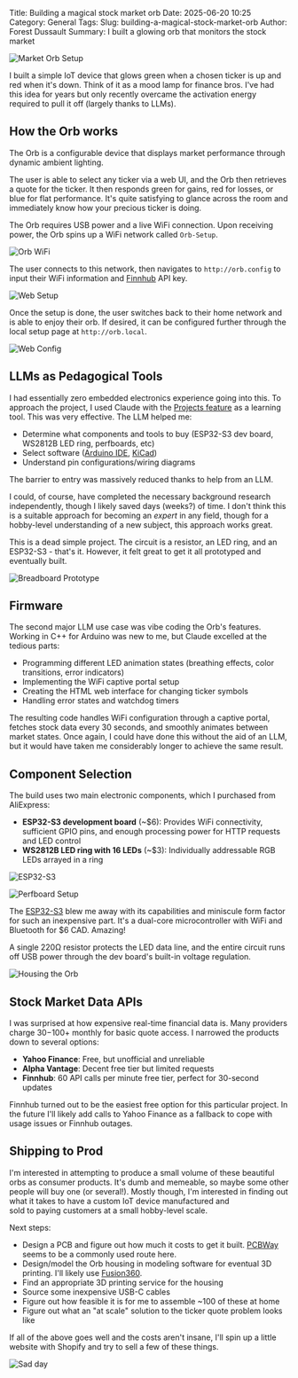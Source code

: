 Title: Building a magical stock market orb
Date: 2025-06-20 10:25
Category: General
Tags: 
Slug: building-a-magical-stock-market-orb
Author: Forest Dussault
Summary: I built a glowing orb that monitors the stock market

![Market Orb Setup](images/stock-market-orb/green_orb_with_laptop.JPEG "Behold the Orb")

I built a simple IoT device that glows green when a chosen ticker is up and red when it's down. Think of it as a mood lamp for finance bros. I've had this idea for years 
but only recently overcame the activation energy required to pull it off (largely thanks to LLMs). 

## How the Orb works

The Orb is a configurable device that displays market performance through dynamic ambient lighting.

The user is able to select any ticker via a web UI, and the Orb then retrieves a quote for the ticker. It then responds green for gains, red for losses, or blue for flat performance. 
It's quite satisfying to glance across the room and immediately know how your precious ticker is doing.

The Orb requires USB power and a live WiFi connection. Upon receiving power, the Orb spins up a WiFi network called `Orb-Setup`. 

![Orb WiFi](images/stock-market-orb/orb_wifi.png "WiFi network selection")

The user connects to this network, then navigates to `http://orb.config` to input their WiFi information and [Finnhub](https://finnhub.io/) API key.

![Web Setup](images/stock-market-orb/orb_setup.png "WiFi setup page for the Orb")

Once the setup is done, the user switches back to their home network and is able to enjoy their orb. 
If desired, it can be configured further through the local setup page at `http://orb.local`.

![Web Config](images/stock-market-orb/orb_local.png "Configuration page for the Orb")

## LLMs as Pedagogical Tools

I had essentially zero embedded electronics experience going into this. To approach the project, I used Claude with the 
[Projects feature](https://www.anthropic.com/news/projects) as a learning tool. This was very effective. The LLM helped me:

- Determine what components and tools to buy (ESP32-S3 dev board, WS2812B LED ring, perfboards, etc)
- Select software ([Arduino IDE](https://www.arduino.cc/en/software/), [KiCad](https://www.kicad.org/))
- Understand pin configurations/wiring diagrams

The barrier to entry was massively reduced thanks to help from an LLM. 

I could, of course, have completed the necessary background research independently, though I likely saved days (weeks?) of time. 
I don't think this is a suitable approach for becoming an _expert_ in any field, though for a hobby-level understanding of a new subject, this approach works great. 

This is a dead simple project. The circuit is a resistor, an LED ring, and an ESP32-S3 - that's it. However, it 
felt great to get it all prototyped and eventually built.

![Breadboard Prototype](images/stock-market-orb/prototyping_breadboard.JPEG "Prototyping the circuit and code")

## Firmware

The second major LLM use case was vibe coding the Orb's features. Working in C++ for Arduino was new to me, but Claude excelled at the tedious parts:

- Programming different LED animation states (breathing effects, color transitions, error indicators)
- Implementing the WiFi captive portal setup
- Creating the HTML web interface for changing ticker symbols
- Handling error states and watchdog timers

The resulting code handles WiFi configuration through a captive portal, fetches stock data every 30 seconds, and smoothly animates between market states. 
Once again, I could have done this without the aid of an LLM, but it would have taken me considerably longer to achieve the same result. 

## Component Selection

The build uses two main electronic components, which I purchased from AliExpress:

- **ESP32-S3 development board** (~$6): Provides WiFi connectivity, sufficient GPIO pins, and enough processing power for HTTP requests and LED control
- **WS2812B LED ring with 16 LEDs** (~$3): Individually addressable RGB LEDs arrayed in a ring

![ESP32-S3](images/stock-market-orb/esp32s3_on_perfboard.JPEG "The ESP32-S3 is amazing")

![Perfboard Setup](images/stock-market-orb/perfboard_with_hot_glue.JPEG "This goes into the orb housing")

The [ESP32-S3](https://www.espressif.com/en/products/socs/esp32-s3) blew me away with its capabilities and miniscule form factor for such an inexpensive part. It's a dual-core microcontroller with WiFi and Bluetooth for $6 CAD. Amazing!

A single 220Ω resistor protects the LED data line, and the entire circuit runs off USB power through the dev board's built-in voltage regulation.

![Housing the Orb](images/stock-market-orb/circuit_attachment_to_orb.JPEG "This mess is held together by hot glue and bamboo skewer sticks")

## Stock Market Data APIs

I was surprised at how expensive real-time financial data is. Many providers charge $30-$100+ monthly for basic quote access. I narrowed the products down to several options:

- **Yahoo Finance**: Free, but unofficial and unreliable
- **Alpha Vantage**: Decent free tier but limited requests
- **Finnhub**: 60 API calls per minute free tier, perfect for 30-second updates

Finnhub turned out to be the easiest free option for this particular project. In the future I'll likely add calls to Yahoo Finance as a fallback to cope with usage issues or Finnhub outages. 

## Shipping to Prod

I'm interested in attempting to produce a small volume of these beautiful orbs as consumer products. It's dumb and memeable, so maybe some other 
people will buy one (or several!). Mostly though, I'm interested in finding out what it takes to have a custom IoT device manufactured and  
sold to paying customers at a small hobby-level scale.

Next steps:

- Design a PCB and figure out how much it costs to get it built. [PCBWay](https://www.pcbway.com/) seems to be a commonly used route here. 
- Design/model the Orb housing in modeling software for eventual 3D printing. I'll likely use [Fusion360](http://www.autodesk.com/ca-en/products/fusion-360/).
- Find an appropriate 3D printing service for the housing
- Source some inexpensive USB-C cables
- Figure out how feasible it is for me to assemble ~100 of these at home
- Figure out what an "at scale" solution to the ticker quote problem looks like

If all of the above goes well and the costs aren't insane, I'll spin up a little website with Shopify and try to 
sell a few of these things.

![Sad day](images/stock-market-orb/red_orb_with_laptop.JPEG "Sometimes it's red")
